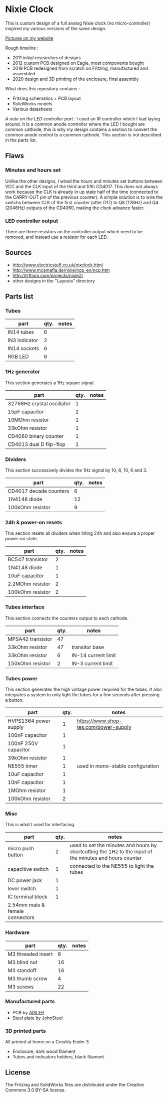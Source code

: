 # Nixie Clock

This is custom design of a full analog Nixie clock (no micro-controller) inspired my various versions of the same design.

[Pictures on my website](https://galerie.strangeplanet.fr/index.php?/category/73)

Rough timeline :
- 2011 initial researches of designs
- 2012 custom PCB designed on Eagle, most components bought
- 2019 PCB redesigned from scratch on Fritzing, manufactured and assembled
- 2020 design and 3D printing of the enclosure, final assembly

What does this repository contains :
- Fritzing schematics + PCB layout
- SolidWorks models
- Various datasheets

_A note on the LED controller part :_
I used an IR controller which I had laying around. It is a common anode controller where the LED I bought are common cathode, this is why my design contains a section to convert the common anode control to a common cathode. This section is not described in the parts list.  


## Flaws

### Minutes and hours set
Unlike the other designs, I wired the hours and minutes set buttons between VCC and the CLK input of the third and fifth CD4017. This does not always work because the CLK is already in up state half of the time (connected to the CARRY-OUT pin of the previous counter).
A simple solution is to wire the switchs between CLK of the first counter (after D17) to Q8 (128Hz) and Q4 (2048Hz) outputs of the CD4060, making the clock advance faster.

### LED controller output
There are three resistors on the controller output which need to be removed, and instead use a resistor for each LED.


## Sources

- http://www.electricstuff.co.uk/nixclock.html
- http://www.mcamafia.de/nixie/ncp_en/ncp.htm
- http://tr1tium.com/projects/nixie2/
- other designs in the "Layouts" directory

## Parts list

### Tubes
| part | qty. | notes |
|--|--|--|
| IN14 tubes | 6 |
| IN3 indicator | 2 |
| IN14 sockets | 6 |
| RGB LED | 6 |

### 1Hz generator
This section generates a 1Hz square signal.

| part | qty. | notes |
|--|--|--|
| 32768Hz crystal oscillator| 1 |
| 15pF capacitor | 2 |
| 10MOhm resistor | 1 |
| 33kOhm resistor | 1 |
| CD4060 binary counter | 1 |
| CD4013 dual D flip-flop | 1 |

### Dividers
This section successively divides the 1Hz signal by 10, 6, 10, 6 and 3.

| part | qty. | notes |
|--|--|--|
| CD4017 decade counters | 6 |
| 1N4148 diode | 12 |
| 100kOhm resistor | 9 |

### 24h & power-on resets
This section resets all dividers when hiting 24h and also ensure a proper power-on state.

| part | qty. | notes |
|--|--|--|
| BC547 transistor | 2 |
| 1N4148 diode | 1 |
| 10uF capacitor | 1 |
| 2.2MOhm resistor | 2 |
| 100kOhm resistor | 2 |

### Tubes interface
This section connects the counters output to each cathode.

| part | qty. | notes |
|--|--|--|
| MPSA42 transistor | 47 |
| 33kOhm resistor | 47 | transitor base |
| 33kOhm resistor | 6 | IN-14 current limit |
| 150kOhm resistor | 2 | IN-3 current limit |

### Tubes power
This section generates the high voltage power required for the tubes. It also integrates a system to only light the tubes for a few seconds after pressing a button.

| part | qty. | notes |
|--|--|--|
| HVPS1364 power supply | 1 | https://www.shop-tes.com/power-supply |
| 100nF capacitor | 1 |
| 100nF 250V capacitor | 1 |
| 39kOhm resistor | 1 |
| NE555 timer | 1 | used in mono-stable configuration |
| 10uF capacitor | 1 |
| 10nF capacitor | 1 |
| 1MOhm resistor | 1 |
| 100kOhm resistor | 2 |

### Misc
This is what I used for interfacing.

| part | qty. | notes |
|--|--|--|
| micro push button | 2 | used to set the minutes and hours by shortcutting the 1Hz to the input of the minutes and hours counter |
| capacitive switch | 1 | connected to the NE555 to light the tubes |
| DC power jack | 1 |
| lever switch | 1 |
| IC terminal block | 1 |
| 2.54mm male & female connectors | |

### Hardware
| part | qty. | notes |
|--|--|--|
| M3 threaded insert | 8 |
| M3 blind nut | 16 |
| M3 standoff | 16 |
| M3 thumb screw | 4 |
| M3 screws | 22 |

### Manufactured parts
- PCB by [AISLER](https://aisler.net)  
- Steel plate by [JohnSteel](https://www.john-steel.com)  

### 3D printed parts
All printed at home on a Creality Ender 3

- Enclosure, dark wood filament
- Tubes and indicators holders, black filament

## License

The Fritzing and SolidWorks files are distributed under the Creative Commons 3.0 BY-SA license.
